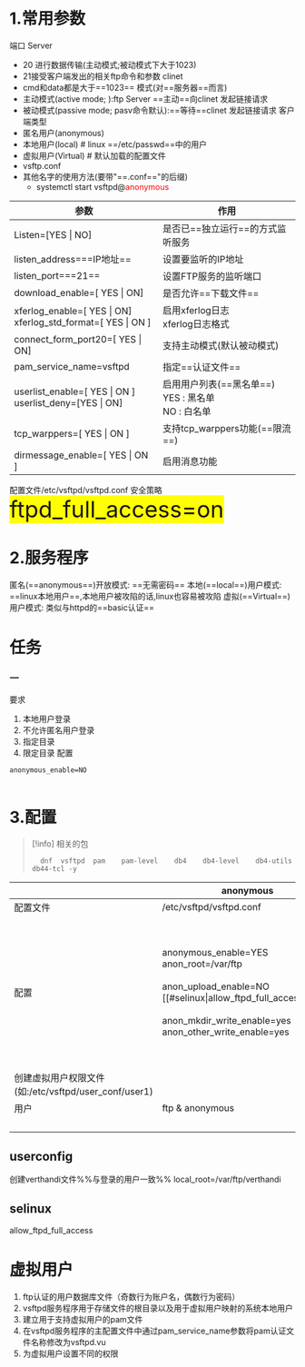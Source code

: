# 1.常用参数
端口 
Server
- 20 进行数据传输(主动模式;被动模式下大于1023)
- 21接受客户端发出的相关ftp命令和参数
clinet
- cmd和data都是大于==1023==
模式(对==服务器==而言)
- 主动模式(active mode; ):ftp Server ==主动==向clinet 发起链接请求
- 被动模式(passive mode; pasv命令默认):==等待==clinet 发起链接请求
客户端类型
- 匿名用户(anonymous)
- 本地用户(local)     # linux ==/etc/passwd==中的用户
- 虚拟用户(Virtual)  # 
默认加载的配置文件
- vsftp.conf
- 其他名字的使用方法(要带"==.conf=="的后缀)
	- systemctl start vsftpd@<span style="color:red">anonymous</span>



| 参数                                                                | 作用                                       |
| ----------------------------------------------------------------- | ---------------------------------------- |
| Listen=\[YES \| NO]                                               | 是否已==独立运行==的方式监听服务                       |
| listen_address===IP地址==                                           | 设置要监听的IP地址                               |
| listen_port===21==                                                | 设置FTP服务的监听端口                             |
| download_enable=\[ YES \| ON]                                     | 是否允许==下载文件==                             |
| xferlog_enable=\[ YES \| ON]<br>xferlog_std_format=\[ YES \| ON ] | 启用xferlog日志<br>xferlog日志格式               |
| connect_form_port20=\[ YES \| ON]                                 | 支持主动模式(默认被动模式)                           |
| pam_service_name=vsftpd                                           | 指定==认证文件==                               |
| userlist_enable=\[ YES \| ON ]<br>userlist_deny=\[YES \| ON]      | 启用用户列表(==黑名单==)<br>YES : 黑名单<br>NO : 白名单 |
| tcp_warppers=\[ YES \| ON ]                                       | 支持tcp_warppers功能(==限流==)                 |
| dirmessage_enable=\[ YES \| ON ]                                  | 启用消息功能                                   |

配置文件/etc/vsftpd/vsftpd.conf
安全策略 <span style="background:yellow;font-size:40px">ftpd_full_access=on</span>
# 2.服务程序
匿名(==anonymous==)开放模式: ==无需密码==
本地(==local==)用户模式: ==linux本地用户==,本地用户被攻陷的话,linux也容易被攻陷
虚拟(==Virtual==)用户模式: 类似与httpd的==basic认证==

# 任务
### 一
要求
1. 本地用户登录
2. 不允许匿名用户登录
3. 指定目录
4. 限定目录
配置
```shell
anonymous_enable=NO


```
# 3.配置
> [!info] 相关的包 
> ```shell
>   dnf  vsftpd  pam    pam-level    db4    db4-level    db4-utils    db44-tcl -y
>   ```

|                                           | anonymous                                                                                                                                                                             | local                                                                                                                                                                                                                                    | Virtual                                                                  |
| ----------------------------------------- | ------------------------------------------------------------------------------------------------------------------------------------------------------------------------------------- | ---------------------------------------------------------------------------------------------------------------------------------------------------------------------------------------------------------------------------------------- | ------------------------------------------------------------------------ |
| 配置文件                                      | /etc/vsftpd/vsftpd.conf                                                                                                                                                               | /etc/vsftpd/vsftpd.conf                                                                                                                                                                                                                  |                                                                          |
| 配置                                        | anonymous_enable=YES<br>anon_root=/var/ftp<br><br>anon_upload_enable=NO<br>[[#selinux\|allow_ftpd_full_access]]=YES<br><br>anon_mkdir_write_enable=yes<br>anon_other_write_enable=yes | local_enabel=YES<br>write_enable=YES # 写总开关<br># 文件 644<br># 目录 755<br>local_umask=022<br># 禁止任意切换,同时启用,不然local用登录不了<br>chroot_local_user=YES<br>allow_writeable_chroot=YES<br><br># 指定目录<br>user_config_dir=/etc/vsftpd/[[#userconfig]] | guest_enable=YES<br>guest_username===ftpusr==<br>pam_service_name=vsftpd |
| 创建虚拟用户权限文件(如:/etc/vsftpd/user_conf/user1) |                                                                                                                                                                                       |                                                                                                                                                                                                                                          | local_root=/home/ftpuser/upload<br>write_enable=YES                      |
| 用户                                        | ftp & anonymous                                                                                                                                                                       | linux中==/etc/passwd==中的用户                                                                                                                                                                                                                |                                                                          |
|                                           |                                                                                                                                                                                       | ftp://verthandi@192.168.94.148                                                                                                                                                                                                           |                                                                          |


## userconfig
创建verthandi文件%%与登录的用户一致%%
	local_root=/var/ftp/verthandi
## selinux
allow_ftpd_full_access


# 虚拟用户
1. ftp认证的用户数据库文件（奇数行为账户名，偶数行为密码）
2. vsftpd服务程序用于存储文件的根目录以及用于虚拟用户映射的系统本地用户
3. 建立用于支持虚拟用户的pam文件
4. 在vsftpd服务程序的主配置文件中通过pam_service_name参数将pam认证文件名称修改为vsftpd.vu
5. 为虚拟用户设置不同的权限
